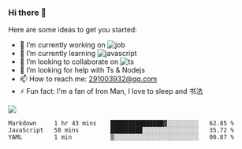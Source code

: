 ### Hi there 👋

Here are some ideas to get you started:

- 🔭 I’m currently working on ![job](https://img.shields.io/badge/Nanjing-Sn-blue)
- 🌱 I’m currently learning ![javascript](https://img.shields.io/badge/javacript-learn-orange)
- 👯 I’m looking to collaborate on ![ts](https://img.shields.io/badge/ts-learn-yellow)
- 🤔 I’m looking for help with Ts & Nodejs
- 📫 How to reach me: 291003932@qq.com
- ⚡ Fun fact:  I'm a fan of Iron Man, I love to sleep and 书法


![](https://github-readme-stats.vercel.app/api?username=niaogege)

<!--START_SECTION:waka-->
```text
Markdown     1 hr 43 mins    ███████████████▓░░░░░░░░░   62.85 % 
JavaScript   58 mins         █████████░░░░░░░░░░░░░░░░   35.72 % 
YAML         1 min           ▒░░░░░░░░░░░░░░░░░░░░░░░░   00.87 % 
```
<!--END_SECTION:waka-->
